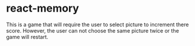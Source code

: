 # react-memory
This is a game that will require the user to select picture to increment there score. However, the user can not choose the same picture twice or the game will restart.
